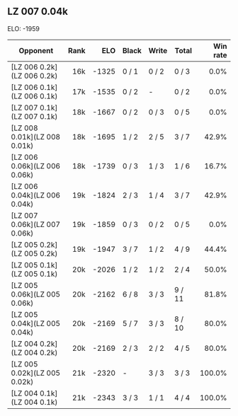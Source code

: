 ## LZ 007 0.04k ##

ELO: -1959

Opponent | Rank | ELO | Black | Write | Total | Win rate
---------|-----:|----:|-------|-------|-------|-------:
[LZ 006 0.2k](LZ 006 0.2k) | 16k | -1325 | 0 / 1 | 0 / 2 | 0 / 3 | 0.0%
[LZ 006 0.1k](LZ 006 0.1k) | 17k | -1535 | 0 / 2 | - | 0 / 2 | 0.0%
[LZ 007 0.1k](LZ 007 0.1k) | 18k | -1667 | 0 / 2 | 0 / 3 | 0 / 5 | 0.0%
[LZ 008 0.01k](LZ 008 0.01k) | 18k | -1695 | 1 / 2 | 2 / 5 | 3 / 7 | 42.9%
[LZ 006 0.06k](LZ 006 0.06k) | 18k | -1739 | 0 / 3 | 1 / 3 | 1 / 6 | 16.7%
[LZ 006 0.04k](LZ 006 0.04k) | 19k | -1824 | 2 / 3 | 1 / 4 | 3 / 7 | 42.9%
[LZ 007 0.06k](LZ 007 0.06k) | 19k | -1859 | 0 / 3 | 0 / 2 | 0 / 5 | 0.0%
[LZ 005 0.2k](LZ 005 0.2k) | 19k | -1947 | 3 / 7 | 1 / 2 | 4 / 9 | 44.4%
[LZ 005 0.1k](LZ 005 0.1k) | 20k | -2026 | 1 / 2 | 1 / 2 | 2 / 4 | 50.0%
[LZ 005 0.06k](LZ 005 0.06k) | 20k | -2162 | 6 / 8 | 3 / 3 | 9 / 11 | 81.8%
[LZ 005 0.04k](LZ 005 0.04k) | 20k | -2169 | 5 / 7 | 3 / 3 | 8 / 10 | 80.0%
[LZ 004 0.2k](LZ 004 0.2k) | 20k | -2169 | 2 / 3 | 2 / 2 | 4 / 5 | 80.0%
[LZ 005 0.02k](LZ 005 0.02k) | 21k | -2320 | - | 3 / 3 | 3 / 3 | 100.0%
[LZ 004 0.1k](LZ 004 0.1k) | 21k | -2343 | 3 / 3 | 1 / 1 | 4 / 4 | 100.0%
